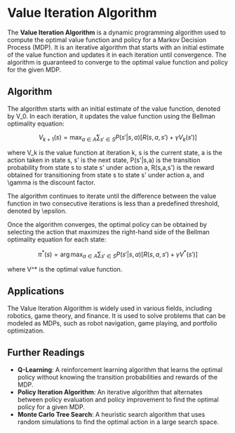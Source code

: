 # Value Iteration Algorithm

The **Value Iteration Algorithm** is a dynamic programming algorithm used to compute the optimal value function and policy for a Markov Decision Process (MDP). It is an iterative algorithm that starts with an initial estimate of the value function and updates it in each iteration until convergence. The algorithm is guaranteed to converge to the optimal value function and policy for the given MDP.

## Algorithm

The algorithm starts with an initial estimate of the value function, denoted by V_0. In each iteration, it updates the value function using the Bellman optimality equation:

$$V_{k+1}(s) = \max_{a \in A} \sum_{s' \in S} P(s'|s,a)[R(s,a,s') + \gamma V_k(s')]$$

where V_k is the value function at iteration k, s is the current state, a is the action taken in state s, s' is the next state, P(s'|s,a) is the transition probability from state s to state s' under action a, R(s,a,s') is the reward obtained for transitioning from state s to state s' under action a, and \gamma is the discount factor.

The algorithm continues to iterate until the difference between the value function in two consecutive iterations is less than a predefined threshold, denoted by \epsilon.

Once the algorithm converges, the optimal policy can be obtained by selecting the action that maximizes the right-hand side of the Bellman optimality equation for each state:

$$\pi^*(s) = \arg\max_{a \in A} \sum_{s' \in S} P(s'|s,a)[R(s,a,s') + \gamma V^*(s')]$$

where V^* is the optimal value function.

## Applications

The Value Iteration Algorithm is widely used in various fields, including robotics, game theory, and finance. It is used to solve problems that can be modeled as MDPs, such as robot navigation, game playing, and portfolio optimization.

## Further Readings

- **Q-Learning**: A reinforcement learning algorithm that learns the optimal policy without knowing the transition probabilities and rewards of the MDP.
- **Policy Iteration Algorithm**: An iterative algorithm that alternates between policy evaluation and policy improvement to find the optimal policy for a given MDP.
- **Monte Carlo Tree Search**: A heuristic search algorithm that uses random simulations to find the optimal action in a large search space.
